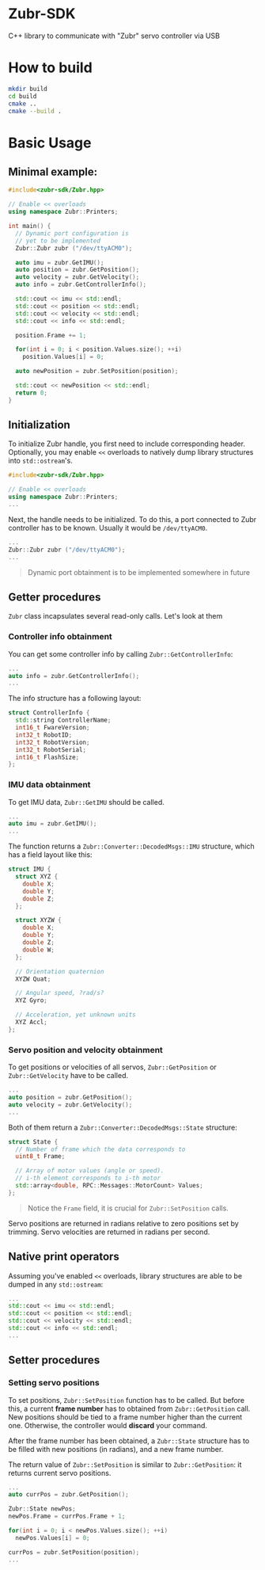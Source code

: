 # Zubr-SDK

C++ library to communicate with "Zubr" servo controller via USB

# How to build

```bash
mkdir build
cd build
cmake ..
cmake --build .
```

# Basic Usage
## Minimal example:

```cpp
#include<zubr-sdk/Zubr.hpp>

// Enable << overloads
using namespace Zubr::Printers;

int main() {
  // Dynamic port configuration is
  // yet to be implemented
  Zubr::Zubr zubr ("/dev/ttyACM0");

  auto imu = zubr.GetIMU();
  auto position = zubr.GetPosition();
  auto velocity = zubr.GetVelocity();
  auto info = zubr.GetControllerInfo();

  std::cout << imu << std::endl;
  std::cout << position << std::endl;
  std::cout << velocity << std::endl;
  std::cout << info << std::endl;

  position.Frame += 1;

  for(int i = 0; i < position.Values.size(); ++i)
    position.Values[i] = 0;

  auto newPosition = zubr.SetPosition(position);

  std::cout << newPosition << std::endl;
  return 0;
}

```

## Initialization

To initialize Zubr handle, you first need to include corresponding header.
Optionally, you may enable ```<<``` overloads to natively dump library structures
into ```std::ostream```'s.

```cpp
#include<zubr-sdk/Zubr.hpp>

// Enable << overloads
using namespace Zubr::Printers;
...
```

Next, the handle needs to be initialized. To do this, a port connected to Zubr controller has to be known.
Usually it would be ```/dev/ttyACM0```.

```cpp
...
Zubr::Zubr zubr ("/dev/ttyACM0");
...
```

> Dynamic port obtainment is to be implemented somewhere in future

## Getter procedures

```Zubr``` class incapsulates several read-only calls. Let's look at them

### Controller info obtainment

You can get some controller info by calling ```Zubr::GetControllerInfo```:
```cpp
...
auto info = zubr.GetControllerInfo();
...
```

The info structure has a following layout:

```cpp
struct ControllerInfo {
  std::string ControllerName;
  int16_t FwareVersion;
  int32_t RobotID;
  int32_t RobotVersion;
  int32_t RobotSerial;
  int16_t FlashSize;
};
```

### IMU data obtainment

To get IMU data, ```Zubr::GetIMU``` should be called.

```cpp
...
auto imu = zubr.GetIMU();
...
```

The function returns a ```Zubr::Converter::DecodedMsgs::IMU``` structure, which has a field layout like this:

```cpp
struct IMU {
  struct XYZ {
    double X;
    double Y;
    double Z;
  };

  struct XYZW {
    double X;
    double Y;
    double Z;
    double W;
  };

  // Orientation quaternion
  XYZW Quat;

  // Angular speed, ?rad/s?
  XYZ Gyro;

  // Acceleration, yet unknown units
  XYZ Accl;
};
```

### Servo position and velocity obtainment

To get positions or velocities of all servos, ```Zubr::GetPosition``` or ```Zubr::GetVelocity``` have to be called.

```cpp
...
auto position = zubr.GetPosition();
auto velocity = zubr.GetVelocity();
...
```

Both of them return a ```Zubr::Converter::DecodedMsgs::State``` structure:
```cpp
struct State {
  // Number of frame which the data corresponds to
  uint8_t Frame;

  // Array of motor values (angle or speed).
  // i-th element corresponds to i-th motor
  std::array<double, RPC::Messages::MotorCount> Values;
};
```

> Notice the ```Frame``` field, it is crucial for ```Zubr::SetPosition``` calls.

Servo positions are returned in radians relative to zero positions set by trimming. Servo velocities are returned in radians per second.

## Native print operators

Assuming you've enabled ```<<``` overloads, library structures are able to be dumped in any ```std::ostream```:

```cpp
...
std::cout << imu << std::endl;
std::cout << position << std::endl;
std::cout << velocity << std::endl;
std::cout << info << std::endl;
...
```

## Setter procedures
### Setting servo positions

To set positions, ```Zubr::SetPosition``` function has to be called. But before this, a current **frame number** has to obtained from ```Zubr::GetPosition``` call. New positions should be tied to a frame number higher than the current one. Otherwise, the controller would **discard** your command.

After the frame number has been obtained, a ```Zubr::State``` structure has to be filled with new positions (in radians), and a new frame number.

The return value of ```Zubr::SetPosition``` is similar to ```Zubr::GetPosition```: it returns current servo positions.

```cpp
...
auto currPos = zubr.GetPosition();

Zubr::State newPos;
newPos.Frame = currPos.Frame + 1;

for(int i = 0; i < newPos.Values.size(); ++i)
  newPos.Values[i] = 0;

currPos = zubr.SetPosition(position);
...
```


